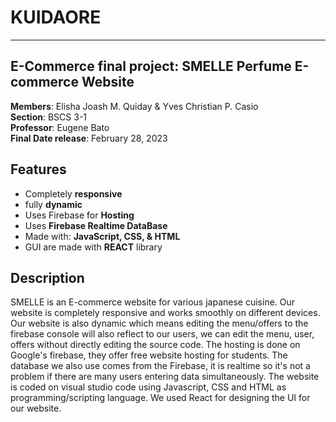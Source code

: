 # KUIDAORE
<hr/>
<h2>E-Commerce final project: SMELLE Perfume E-commerce Website</h2>
<p>
    <b>Members</b>: Elisha Joash M. Quiday & Yves Christian P. Casio <br/>
    <b>Section</b>: BSCS 3-1 <br/>
    <b>Professor</b>: Eugene Bato <br/>
    <b>Final Date release</b>: February 28, 2023<br/>
</p>
<h2> Features </h2>
<ul>
  <li> Completely <b>responsive</b></li>
  <li> fully <b>dynamic</b> </li>
  <li> Uses Firebase for <b>Hosting</b> </li>
  <li> Uses <b>Firebase Realtime DataBase</b> </li>
  <li> Made with: <b> JavaScript, CSS, & HTML </b> </li>
  <li> GUI are made with <b>REACT</b> library </li>
 </ul>
 <h2> Description </h2>
 <p> SMELLE is an E-commerce website for various japanese cuisine. Our website is completely responsive and works smoothly on different devices. Our website is also dynamic which means editing the menu/offers to the firebase console will also reflect to our users, we can edit the menu, user, offers without directly editing the source code. The hosting is done on Google's firebase, they offer free website hosting for students. The database we also use comes from the Firebase, it is realtime so it's not a problem if there are many users entering data simultaneously. The website is coded on visual studio code using Javascript, CSS and HTML as programming/scripting language. We used React for designing the UI for our website. </p> 
